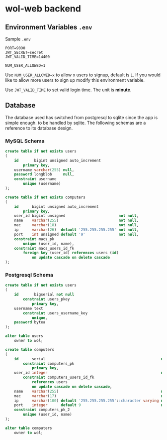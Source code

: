 # wol-web backend

## Environment Variables `.env`

Sample `.env`

```
PORT=9090
JWT_SECRET=secret
JWT_VALID_TIME=14400

NUM_USER_ALLOWED=1
```

Use `NUM_USER_ALLOWED=x` to allow x users to signup, default is `1`. If you would like to allow more users to sign up modify this environment variable.

Use `JWT_VALID_TIME` to set valid login time. The unit is **minute**.

## Database

The database used has switched from postgresql to sqlite since the app is simple enough. to be handled by sqlite. The following schemas are a reference to its database design.

### MySQL Schema

```sql
create table if not exists users
(
    id       bigint unsigned auto_increment
        primary key,
    username varchar(255) null,
    password longblob     null,
    constraint username
        unique (username)
);

create table if not exists computers
(
    id      bigint unsigned auto_increment
        primary key,
    user_id bigint unsigned                        not null,
    name    varchar(255)                           not null,
    mac     varchar(18)                            not null,
    ip      varchar(26)  default '255.255.255.255' not null,
    port    int unsigned default '9'               not null,
    constraint macs_pk
        unique (user_id, name),
    constraint macs_users_id_fk
        foreign key (user_id) references users (id)
            on update cascade on delete cascade
);
```

### Postgresql Schema

```sql
create table if not exists users
(
    id       bigserial not null
        constraint users_pkey
            primary key,
    username text
        constraint users_username_key
            unique,
    password bytea
);

alter table users
    owner to wol;

create table computers
(
    id      serial                                                    not null
        constraint computers_pk
            primary key,
    user_id integer                                                   not null
        constraint computers_users_id_fk
            references users
            on update cascade on delete cascade,
    name    varchar(255)                                              not null,
    mac     varchar(17)                                               not null,
    ip      varchar(100) default '255.255.255.255'::character varying not null,
    port    integer      default 9                                    not null,
    constraint computers_pk_2
        unique (user_id, name)
);

alter table computers
    owner to wol;


```
